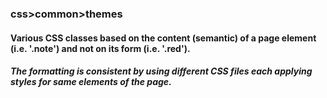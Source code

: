 ### css>common>themes

#### Various CSS classes based on the content (semantic) of a page element (i.e. '.note') and not on its form (i.e. '.red').

##### The formatting is consistent by using different CSS files each applying styles for same elements of the page.
